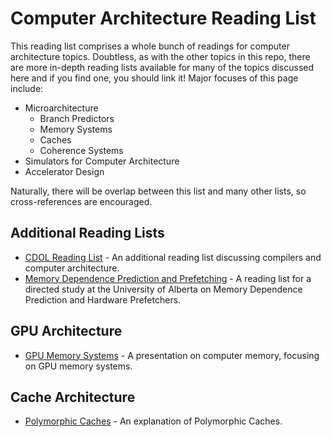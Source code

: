# Computer Architecture Reading List

This reading list comprises a whole bunch of readings for computer architecture topics. Doubtless, as with the other topics in this repo, there are more in-depth reading lists available for many of the topics discussed here and if you find one, you should link it! Major focuses of this page include:
- Microarchitecture
    - Branch Predictors
    - Memory Systems
    - Caches
    - Coherence Systems
- Simulators for Computer Architecture
- Accelerator Design

Naturally, there will be overlap between this list and many other lists, so cross-references are encouraged.

## Additional Reading Lists
- [CDOL Reading List](https://jnamaral.github.io/CDOL/) - An additional reading list discussing compilers and computer architecture.
- [Memory Dependence Prediction and Prefetching](https://webdocs.cs.ualberta.ca/~amaral/courses/605-Predictor/) - A reading list for a directed study at the University of Alberta on Memory Dependence Prediction and Hardware Prefetchers.

## GPU Architecture
- [GPU Memory Systems](./assets/gpu_memory.tar.gz) - A presentation on computer memory, focusing on GPU memory systems.

## Cache Architecture
- [Polymorphic Caches](./assets/polymorphic_caches.html) - An explanation of Polymorphic Caches.
